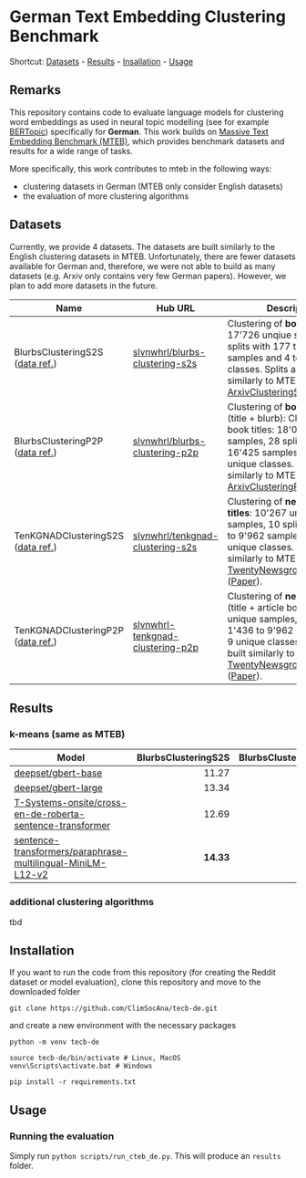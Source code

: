 # German Text Embedding Clustering Benchmark

Shortcut: [Datasets](https://github.com/ClimSocAna/tecb-de#datasets) - [Results](https://github.com/ClimSocAna/tecb-de#results) - [Insallation](https://github.com/ClimSocAna/tecb-de#installation) - [Usage](https://github.com/ClimSocAna/tecb-de#usage)

## Remarks
This repository contains code to evaluate language models for clustering word embeddings as used in neural topic modelling (see for example [BERTopic](https://github.com/MaartenGr/BERTopic)) specifically for <b>German</b>. This work builds on [Massive Text Embedding Benchmark (MTEB)](https://github.com/embeddings-benchmark/mteb), which provides benchmark datasets and results for a wide range of tasks.

More specifically, this work contributes to mteb in the following ways:
- clustering datasets in German (MTEB only consider English datasets)
- the evaluation of more clustering algorithms


## Datasets

Currently, we provide 4 datasets. The datasets are built similarly to the English clustering datasets in MTEB. Unfortunately, there are fewer datasets available for German and, therefore, we were not able to build as many datasets (e.g. Arxiv only contains very few German papers). However, we plan to add more datasets in the future.

| **Name**              | **Hub URL**                      | **Description**                                              |
|-----------------------|----------------------------------|--------------------------------------------------------------|
| BlurbsClusteringS2S<br>([data ref.](https://www.inf.uni-hamburg.de/en/inst/ab/lt/resources/data/germeval-2019-hmc.html)) | [slvnwhrl/blurbs-clustering-s2s](https://huggingface.co/datasets/slvnwhrl/blurbs-clustering-s2s/tree/main)   | Clustering of <b>book titles</b>: 17'726 unqiue samples, 28 splits with 177 to 16'425 samples and 4 to 93 unique classes. Splits are built similarly to MTEB's [ArxivClusteringS2S](https://huggingface.co/datasets/mteb/arxiv-clustering-s2s) ([Paper](https://arxiv.org/abs/2210.07316)). |
| BlurbsClusteringP2P<br>([data ref.](https://www.inf.uni-hamburg.de/en/inst/ab/lt/resources/data/germeval-2019-hmc.html)) | [slvnwhrl/blurbs-clustering-p2p](https://huggingface.co/datasets/slvnwhrl/blurbs-clustering-p2p/tree/main)   | Clustering of <b>book blurbs</b> (title + blurb): Clustering of book titles: 18'084 unqiue samples, 28 splits with 177 to 16'425 samples and 4 to 93 unique classes. Splits are built similarly to MTEB's [ArxivClusteringP2P](https://huggingface.co/datasets/mteb/arxiv-clustering-sp2p) ([aper](https://arxiv.org/abs/2210.07316)). |
| TenKGNADClusteringS2S<br>([data ref.](https://ofai.github.io/million-post-corpus/)) | [slvnwhrl/tenkgnad-clustering-s2s](https://huggingface.co/datasets/slvnwhrl/tenkgnad-clustering-s2s) | Clustering of <b>news article titles</b>: 10'267 unique samples, 10 splits with 1'436 to 9'962 samples and 9 unique classes. Splits are built similarly to MTEB's [TwentyNewsgroupsClustering](https://huggingface.co/datasets/mteb/twentynewsgroups-clustering) ([Paper](https://arxiv.org/abs/2210.07316)).|
| TenKGNADClusteringP2P<br>([data ref.](https://ofai.github.io/million-post-corpus/)) | [slvnwhrl-tenkgnad-clustering-p2p](https://huggingface.co/datasets/slvnwhrl/tenkgnad-clustering-p2p) | Clustering of <b>news articles</b> (title + article body): 10'275 unique samples, 10 splits with 1'436 to 9'962 samples and 9 unique classes. Splits are built similarly to MTEB's [TwentyNewsgroupsClustering](https://huggingface.co/datasets/mteb/twentynewsgroups-clustering) ([Paper](https://arxiv.org/abs/2210.07316)). |

## Results
### k-means (same as MTEB)
| **Model** | **BlurbsClusteringS2S** | **BlurbsClusteringP2P** | **TenKGNADClusteringS2S** | **TenKGNADClusteringP2P** | **AVG**
|----|-------:|-------:|-------:|-------:|-------:|
| [deepset/gbert-base](https://huggingface.co/deepset/gbert-base) | 11.27 | 35.36 | 24.23 | 37.16 | 27.01 |
| [deepset/gbert-large](https://huggingface.co/deepset/gbert-large) | 13.34 | **39.30** | **34.97** | **41.69** | **32.33** |
| [T-Systems-onsite/cross-en-de-roberta-sentence-transformer](https://huggingface.co/T-Systems-onsite/cross-en-de-roberta-sentence-transformer) | 12.69 | 30.81 | 10.94 | 23.5 | 19.49 |
| [sentence-transformers/paraphrase-multilingual-MiniLM-L12-v2](https://huggingface.co/sentence-transformers/paraphrase-multilingual-MiniLM-L12-v2) | **14.33** | 32.46 | 22.26 | 36.13 | 26.30 |

### additional clustering algorithms 
tbd
## Installation
If you want to run the code from this repository (for creating the Reddit dataset or model evaluation), clone this repository and move to the downloaded folder

```
git clone https://github.com/ClimSocAna/tecb-de.git 
```

and create a new environment with the necessary packages
```
python -m venv tecb-de

source tecb-de/bin/activate # Linux, MacOS
venv\Scripts\activate.bat # Windows

pip install -r requirements.txt
```

## Usage
### Running the evaluation
Simply run `python scripts/run_cteb_de.py`. This will produce an `results` folder. 


